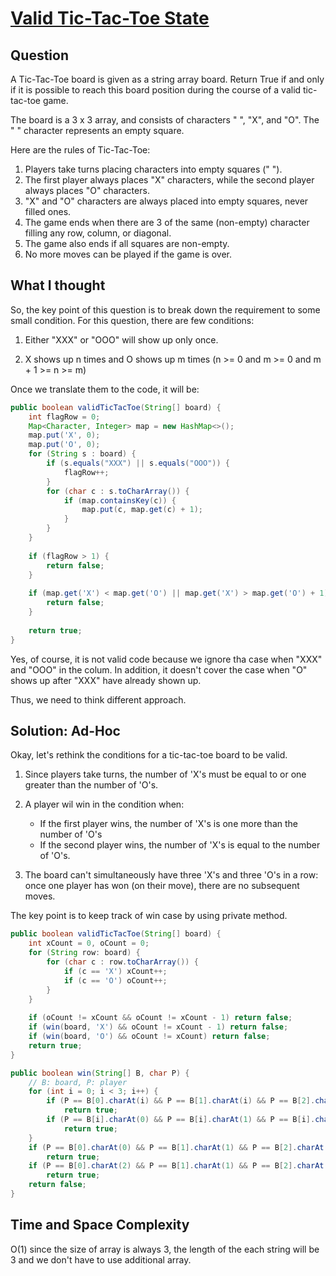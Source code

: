 # [Valid Tic-Tac-Toe State](https://leetcode.com/problems/valid-tic-tac-toe-state/)

## Question 

A Tic-Tac-Toe board is given as a string array board. Return True if and only if it is possible to reach this board position during the course of a valid tic-tac-toe game.

The board is a 3 x 3 array, and consists of characters " ", "X", and "O".  The " " character represents an empty square.

Here are the rules of Tic-Tac-Toe:

1. Players take turns placing characters into empty squares (" ").
2. The first player always places "X" characters, while the second player always places "O" characters.
3. "X" and "O" characters are always placed into empty squares, never filled ones.
4. The game ends when there are 3 of the same (non-empty) character filling any row, column, or diagonal.
5. The game also ends if all squares are non-empty.
6. No more moves can be played if the game is over.

## What I thought

So, the key point of this question is to break down the requirement to some small condition.
For this question, there are few conditions:

1. Either "XXX" or "OOO" will show up only once.

2. X shows up n times and O shows up m times (n >= 0 and m >= 0 and m + 1 >= n >= m)

Once we translate them to the code, it will be:

```java
public boolean validTicTacToe(String[] board) {
    int flagRow = 0;
    Map<Character, Integer> map = new HashMap<>();
    map.put('X', 0);
    map.put('O', 0);
    for (String s : board) {
        if (s.equals("XXX") || s.equals("OOO")) {
            flagRow++;
        }
        for (char c : s.toCharArray()) {
            if (map.containsKey(c)) {
                map.put(c, map.get(c) + 1);
            } 
        }
    }
    
    if (flagRow > 1) {
        return false;
    }
    
    if (map.get('X') < map.get('O') || map.get('X') > map.get('O') + 1) {
        return false;
    }
    
    return true;
}
```

Yes, of course, it is not valid code because we ignore tha case when "XXX" and "OOO" in the colum.
In addition, it doesn't cover the case when "O" shows up after "XXX" have already shown up.

Thus, we need to think different approach.

## Solution: Ad-Hoc

Okay, let's rethink the conditions for a tic-tac-toe board to be valid.

1. Since players take turns, the number of 'X's must be equal to or one greater than the number of 'O's.

2. A player wil win in the condition when:
    - If the first player wins, the number of 'X's is one more than the number of 'O's
    - If the second player wins, the number of 'X's is equal to the number of 'O's.
    
3. The board can't simultaneously have three 'X's and three 'O's in a row: once one player has won (on their move), there are no subsequent moves. 

The key point is to keep track of win case by using private method.

```java
public boolean validTicTacToe(String[] board) {
    int xCount = 0, oCount = 0;
    for (String row: board) {
        for (char c : row.toCharArray()) {
            if (c == 'X') xCount++;
            if (c == 'O') oCount++;
        }
    }
    
    if (oCount != xCount && oCount != xCount - 1) return false;
    if (win(board, 'X') && oCount != xCount - 1) return false;
    if (win(board, 'O') && oCount != xCount) return false;
    return true;
}

public boolean win(String[] B, char P) {
    // B: board, P: player
    for (int i = 0; i < 3; i++) {
        if (P == B[0].charAt(i) && P == B[1].charAt(i) && P == B[2].charAt(i))
            return true;
        if (P == B[i].charAt(0) && P == B[i].charAt(1) && P == B[i].charAt(2))
            return true;
    }
    if (P == B[0].charAt(0) && P == B[1].charAt(1) && P == B[2].charAt(2))
        return true;
    if (P == B[0].charAt(2) && P == B[1].charAt(1) && P == B[2].charAt(0))
        return true;
    return false;
}
```

## Time and Space Complexity

O(1) since the size of array is always 3, the length of the each string will be 3 and we don't have to use additional array.

